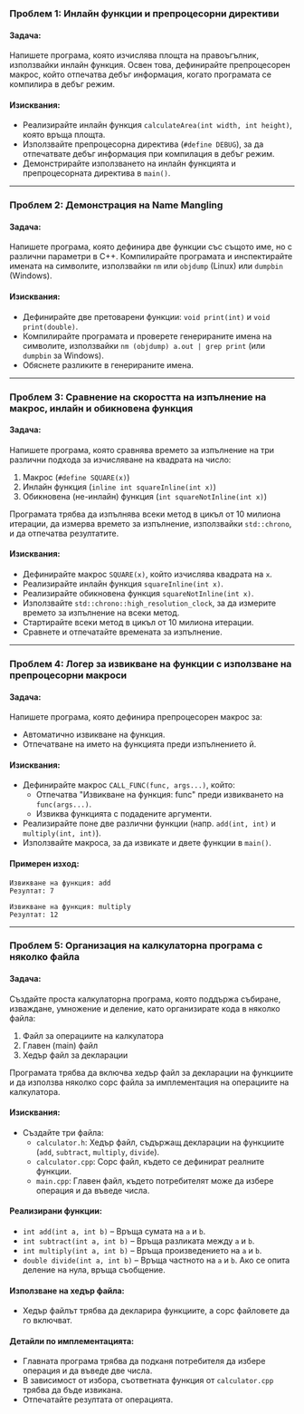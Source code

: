 ### Проблем 1: Инлайн функции и препроцесорни директиви

#### Задача:
Напишете програма, която изчислява площта на правоъгълник, използвайки инлайн функция. Освен това, дефинирайте препроцесорен макрос, който отпечатва дебъг информация, когато програмата се компилира в дебъг режим.

#### Изисквания:
- Реализирайте инлайн функция `calculateArea(int width, int height)`, която връща площта.
- Използвайте препроцесорна директива (`#define DEBUG`), за да отпечатвате дебъг информация при компилация в дебъг режим.
- Демонстрирайте използването на инлайн функцията и препроцесорната директива в `main()`.

---

### Проблем 2: Демонстрация на Name Mangling

#### Задача:
Напишете програма, която дефинира две функции със същото име, но с различни параметри в C++. Компилирайте програмата и инспектирайте имената на символите, използвайки `nm` или `objdump` (Linux) или `dumpbin` (Windows).

#### Изисквания:
- Дефинирайте две претоварени функции: `void print(int)` и `void print(double)`.
- Компилирайте програмата и проверете генерираните имена на символите, използвайки `nm (objdump) a.out | grep print` (или `dumpbin` за Windows).
- Обяснете разликите в генерираните имена.

---

### Проблем 3: Сравнение на скоростта на изпълнение на макрос, инлайн и обикновена функция

#### Задача:
Напишете програма, която сравнява времето за изпълнение на три различни подхода за изчисляване на квадрата на число:

1. Макрос (`#define SQUARE(x)`)
2. Инлайн функция (`inline int squareInline(int x)`)
3. Обикновена (не-инлайн) функция (`int squareNotInline(int x)`)

Програмата трябва да изпълнява всеки метод в цикъл от 10 милиона итерации, да измерва времето за изпълнение, използвайки `std::chrono`, и да отпечатва резултатите.

#### Изисквания:
- Дефинирайте макрос `SQUARE(x)`, който изчислява квадрата на `x`.
- Реализирайте инлайн функция `squareInline(int x)`.
- Реализирайте обикновена функция `squareNotInline(int x)`.
- Използвайте `std::chrono::high_resolution_clock`, за да измерите времето за изпълнение на всеки метод.
- Стартирайте всеки метод в цикъл от 10 милиона итерации.
- Сравнете и отпечатайте времената за изпълнение.

---

### Проблем 4: Логер за извикване на функции с използване на препроцесорни макроси

#### Задача:
Напишете програма, която дефинира препроцесорен макрос за:
- Автоматично извикване на функция.
- Отпечатване на името на функцията преди изпълнението й.

#### Изисквания:
- Дефинирайте макрос `CALL_FUNC(func, args...)`, който:
  - Отпечатва "Извикване на функция: func" преди извикването на `func(args...)`.
  - Извиква функцията с подадените аргументи.
- Реализирайте поне две различни функции (напр. `add(int, int)` и `multiply(int, int)`).
- Използвайте макроса, за да извикате и двете функции в `main()`.

#### Примерен изход:
```
Извикване на функция: add
Резултат: 7

Извикване на функция: multiply
Резултат: 12
```

---

### Проблем 5: Организация на калкулаторна програма с няколко файла

#### Задача:
Създайте проста калкулаторна програма, която поддържа събиране, изваждане, умножение и деление, като организирате кода в няколко файла:

1. Файл за операциите на калкулатора
2. Главен (main) файл
3. Хедър файл за декларации

Програмата трябва да включва хедър файл за декларации на функциите и да използва няколко сорс файла за имплементация на операциите на калкулатора.

#### Изисквания:
- Създайте три файла:
  - `calculator.h`: Хедър файл, съдържащ декларации на функциите (`add`, `subtract`, `multiply`, `divide`).
  - `calculator.cpp`: Сорс файл, където се дефинират реалните функции.
  - `main.cpp`: Главен файл, където потребителят може да избере операция и да въведе числа.

#### Реализирани функции:
- `int add(int a, int b)` – Връща сумата на `a` и `b`.
- `int subtract(int a, int b)` – Връща разликата между `a` и `b`.
- `int multiply(int a, int b)` – Връща произведението на `a` и `b`.
- `double divide(int a, int b)` – Връща частното на `a` и `b`. Ако се опита деление на нула, връща съобщение.

#### Използване на хедър файла:
- Хедър файлът трябва да декларира функциите, а сорс файловете да го включват.

#### Детайли по имплементацията:
- Главната програма трябва да подканя потребителя да избере операция и да въведе две числа.
- В зависимост от избора, съответната функция от `calculator.cpp` трябва да бъде извикана.
- Отпечатайте резултата от операцията.

